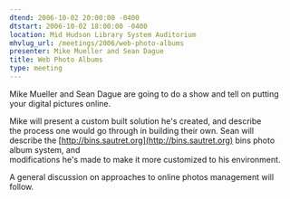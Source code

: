 ```yaml
---
dtend: 2006-10-02 20:00:00 -0400
dtstart: 2006-10-02 18:00:00 -0400
location: Mid Hudson Library System Auditorium
mhvlug_url: /meetings/2006/web-photo-albums
presenter: Mike Mueller and Sean Dague
title: Web Photo Albums
type: meeting
---
```



Mike Mueller and Sean Dague are going to do a show and tell on putting<br />
your digital pictures online.

Mike will present a custom built solution he's created, and describe<br />
the process one would go through in building their own.  Sean will<br />
describe the [http://bins.sautret.org](http://bins.sautret.org) bins photo album system, and<br />
modifications he's made to make it more customized to his environment.

A general discussion on approaches to online photos management will<br />
follow.